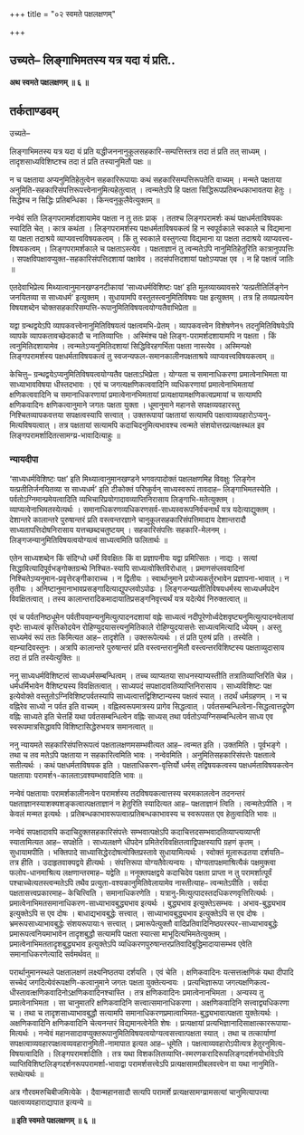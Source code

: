 +++
title = "०२ स्वमते पक्षलक्षणम्"

+++


## उच्यते– लिङ्गाभिमतस्य यत्र यदा यं प्रति..

**अथ स्वमते पक्षलक्षणम् ॥ ६ ॥**

## **तर्कताण्डवम्**

उच्यते–

लिङ्गाभिमतस्य यत्र यदा यं प्रति यद्धीजननानुकूलसहकारि-सम्पत्तिस्तत्र तदा तं प्रति तत् साध्यम् । तादृशसाध्यविशिष्टश्च तदा तं प्रति तस्यानुमितौ पक्षः ॥

न च पक्षताया अप्यनुमितिहेतुत्वेन सहकारिरूपायाः कथं सहकारिसम्पत्तिरूपतेति वाच्यम् । मन्मते पक्षताया अनुमिति-सहकारिसंपत्तिरूपत्त्वेनानुमित्यहेतुत्वात् । त्वन्मतेऽपि हि पक्षता सिद्धिरूपप्रतिबन्धकाभावतया हेतुः । सिद्धेश्च न सिद्धिः प्रतिबन्धिका । किन्त्वनुकूलैवेत्युक्तम् ॥

नन्वेवं सति लिङ्गपरामर्शदशायामेव पक्षता न तु ततः प्राक् । ततश्च लिङ्गपरामर्शः कथं पक्षधर्मताविषयकः स्यादिति चेत् । कात्र कथंता । लिङ्गपरामर्शस्य पक्षधर्मताविषयकत्वं हि न स्वपूर्वकाले स्वकाले च विद्यमाना या पक्षता तदाश्रये व्याप्यवत्त्वविषयकत्वम् । किं तु स्वकाले वस्तुगत्या विद्यमाना या पक्षता तदाश्रये व्याप्यवत्त्व-विषयकत्वम् । लिङ्गपरामर्शकाले च पक्षताऽस्त्येव । पक्षताज्ञानं तु त्वन्मतेऽपि नानुमितिहेतुरिति कात्रानुपपत्तिः । सपक्षविपक्षावप्युक्त-सहकारिसंपत्तिदशायां पक्षावेव । तदसंपत्तिदशायां पक्षोऽप्यपक्ष एव । न हि पक्षत्वं जातिः ॥

एतदेवाभिप्रेत्य मिथ्यात्वानुमानखण्डनटीकायां ‘साध्यधर्मविशिष्टः पक्ष’ इति मूलव्याख्यावसरे ‘यत्प्रतीतिर्लिङ्गेन जनयितव्या स साध्यधर्म’ इत्युक्तम् । सुधायामपि वस्तुतस्त्वनुमितिविषयः पक्ष इत्युक्तम् । तत्र हि तव्यप्रत्ययेन विषयशब्देन चोक्तसहकारिसम्पत्ति-रूपानुमितिविषयत्वयोग्यतैवाभिप्रेता ॥

यद्वा ग्रन्थद्वयेऽपि व्यापकवत्त्वेनानुमितिविषयत्वं पक्षत्वमभि-प्रेतम् । व्यापकवत्त्वेन विशेषणेन१ तदनुमितिविषयेऽपि व्यापके व्यापकतावच्छेदकादौ च नातिव्याप्तिः । अस्मिंश्च पक्षे लिङ्ग-परामर्शदशायामपि न पक्षता । किं त्वनुमितिदशायामेव । त्वन्मतेऽप्यनुमितिदशायां सिद्धिविरहगर्भिता पक्षता नास्त्येव । अस्मिन्पक्षे लिङ्गपरामर्शस्य पक्षधर्मताविषयकत्वं तु स्वजन्यफल-समानकालीनपक्षताश्रये व्याप्यवत्त्वविषयकत्वम् ॥

केचित्तु– ग्रन्थद्वयेऽप्यनुमितिविषयत्वयोग्यतैव पक्षताऽभिप्रेता । योग्यता च समानाधिकरणा प्रमात्वेनाभिमता या साध्याभावविषया धीस्तदभावः । एवं च जगत्यक्षणिकत्ववादिनि व्यधिकरणायां प्रमात्वेनाभिमतायां क्षणिकत्ववादिनि च समानाधिकरणायां प्रमात्वेनानभिमतायां प्रत्यक्षायामक्षणिकत्वप्रमायां च सत्यामपि क्षणिकवादिनः क्षणिकत्वानुमाने जगतः पक्षता युक्ता । धूमानुमाने महानसे सपक्षव्यवहारस्तु निश्चितव्यापकवत्तया सपक्षत्वस्यापि सत्त्वात् । उक्तरूपायां पक्षतायां सत्यामपि पक्षत्वाव्यवहारोऽप्यनु-मित्यविषयत्वात् । तत्र पक्षतायां सत्यामपि कदाचिदनुमित्यभावश्च त्वन्मते संशयोत्तरप्रत्यक्षस्थल इव लिङ्गपरामर्शादितत्सामग्य्र-भावादित्याहुः ॥

### **न्यायदीपा**

‘साध्यधर्मविशिष्टः पक्ष’ इति मिथ्यात्वानुमानखण्डने भगवत्पादोक्तं पक्षलक्षणमिह विवक्षुः ‘लिङ्गेन यत्प्रतीतिर्जनयितव्या स साध्यधर्म’ इति टीकोक्तं परिष्कुर्वन् साध्यस्वरूपं तावदाह– लिङ्गाभिमतस्येति । पर्वतोऽग्निमान्प्रमेयत्वादिति व्यभिचारिप्रयोगादावव्याप्तिनिरासाय लिङ्गाभि-मतेत्युक्तम् । व्याप्यत्वेनाभिमतस्येत्यर्थः । समानाधिकरणव्यधिकरणसर्व-साध्यस्वरूपनिर्वचनार्थं यत्र यदेत्याद्युक्तम् । देशान्तरे कालान्तरे पुरुषान्तरं प्रति वस्त्वन्तरज्ञाने चानुकूलसहकारिसंपत्तिमादाय देशान्तरादौ साध्यतापत्तिदोषनिरासाय यत्तच्छब्दचतुष्टयम् । सहकारिसंपत्तिः सहकारि-मेलनम् । लिङ्गजन्यानुमितिविषयत्वयोग्यत्वं साध्यत्वमिति फलितार्थः ॥

एतेन साध्यशब्देन किं संदिग्धो धर्मो विवक्षितः किं वा प्रज्ञापनीयः यद्वा प्रमित्सितः । नाद्यः । सत्यां सिद्धावित्यादिपूर्वभङ्गोक्तग्रन्थे निश्चित-स्यापि साध्यत्वोक्तिविरोधात् । प्रमाणसंप्लववादिनां निश्चितेऽप्यनुमान-प्रवृत्तेरङ्गीकाराच्च । न द्वितीयः । स्वार्थानुमाने प्रयोज्यकर्तुरभावेन प्रज्ञापना-भावात् । न तृतीयः । अनिष्टानुमानाभावप्रसङ्गादित्याद्युपप्लवोऽपोढः । लिङ्गजन्यप्रतीतिविषयधर्मस्य साध्यधर्मपदेन विवक्षितत्वात् । तस्य कालान्तरादिकमादायातिप्रसङ्गनिवृत्त्यर्थं यत्र यदेत्येवं निरुक्तत्वात् ॥

एवं च पर्वतनिष्ठधूमेन पर्वतीयवह्न्यनुमित्युत्पादनदशायां वह्नेः साध्यत्वं नदीपूरेणोर्ध्वदेशवृष्ट्यनुमित्युत्पादनवेलायां वृष्टेः साध्यत्वं कृत्तिकोदयेन रोहिण्युदयासत्त्यनुमितिकाले रोहिण्युदयासत्तेः साध्यत्वमित्यादि ध्येयम् । अस्तु साध्यमेवं रूपं ततः किमित्यत आह– तादृशेति । उक्तरूपेत्यर्थः । तं प्रति पुरुषं प्रति । तस्येति । वह्न्यादिवस्तुनः । अत्रापि कालान्तरे पुरुषान्तरं प्रति वस्त्वन्तरानुमितौ वस्त्वन्तरविशिष्टस्य पक्षताव्युदासाय तदा तं प्रति तस्येत्युक्तिः ॥

ननु साध्यधर्मविशिष्टत्वं साध्यधर्मसम्बन्धित्वम् । तच्च व्याप्यतया साधनस्याप्यस्तीति तत्रातिव्याप्तिरिति चेन्न । धर्मधर्मिभावेन वैशिष्ट्यस्य विवक्षितत्वात् । साध्यपदं सपक्षादावतिव्याप्तिनिरासाय । साध्यविशिष्टः पक्ष इत्येवोक्ते वस्तुतोऽग्निविशिष्टपर्वतस्यापि साध्यत्वात्तद्विशिष्टान्यस्य पक्षत्वं स्यात् । तदर्थं धर्मग्रहणम् । न च वह्निरेव साध्यो न पर्वत इति वाच्यम् । वह्निस्वरूपमात्रस्य प्रागेव सिद्धत्वात् । पर्वतसम्बन्धित्वेना-सिद्धत्वात्तद्रूपेण वह्निः साध्यते इति चेत्तर्हि यथा पर्वतसम्बन्धित्वेन वह्निः साध्यस् तथा पर्वतोऽप्यग्निसम्बन्धित्वेन साध्य एव स्वरूपमात्रसिद्धावपि विशिष्टासिद्धेरुभयत्र समानत्वात् ॥

ननु न्यायमते सहकारिसंपत्तिरूपत्वं पक्षतालक्षणमसम्भवीत्यत आह– त्वन्मत इति । उक्तमिति । पूर्वभङ्गे । तथा च तव मतेऽपि पक्षताया न सहकारित्वमिति भावः । नन्वेवमिति । अनुमितिसहकारिसंपत्तेः पक्षतात्वे सतीत्यर्थः । कथं पक्षधर्मताविषयक इति । पक्षताधिकरण-वृत्तिर्यो धर्मस् तद्विषयकत्वस्य पक्षधर्मताविषयकत्वेन पक्षतायाः परामर्श१-कालताऽवश्यम्भावादिति भावः ॥

नन्वेवं पक्षतायाः परामर्शकालीनत्वेन परामर्शस्य तदविषयकत्वात्तस्य चरमकालत्वेन तदनन्तरं पक्षताज्ञानस्याशक्यशङ्कत्वात्पक्षताज्ञानं न हेतुरिति स्यादित्यत आह– पक्षताज्ञानं त्विति । त्वन्मतेऽपीति । न केवलं मन्मत इत्यर्थः । प्रतिबन्धकाभावरूपत्वात्प्रतिबन्धकाभावस्य च स्वरूपसत एव हेतुत्वादिति भावः ॥

नन्वेवं सपक्षादावपि कदाचिदुक्तसहकारिसंपत्तेः सम्भवात्पक्षेऽपि कदाचित्तदसम्भवादतिव्याप्त्यव्याप्ती स्यातामित्यत आह– सपक्षेति । साध्यलक्षणे धीपदेन प्रमितेरविवक्षितत्वाद्विपक्षस्यापि ग्रहणं कृतम् । सुधायामपीति । भक्तिपादे साध्यासिद्धेरदोषत्वोक्तिप्रस्तावे सुधायामित्यर्थः । स्वोक्तं मूलारूढतया दर्शयति– तत्र हीति । उदाहृतवाक्यद्वये हीत्यर्थः । संपत्तिरूपा योग्यतैवेत्यन्वयः । योग्यतापक्षमाश्रित्यैकं पक्षमुक्त्वा फलोप-धानमाश्रित्य लक्षणान्तरमाह– यद्वेति ॥ ननूक्तपक्षद्वये कदाचिदेव पक्षता प्राप्ता न तु परामर्शात्पूर्वं पश्चाच्चेत्यतस्त्वन्मतेऽपि तथैव प्रत्युता-वश्यकानुमितिवेलायामेव नास्तीत्याह– त्वन्मतेऽपीति । सर्वदा पक्षतासत्त्वप्रकारमाह– केचित्त्विति । समानाधिकरणेति । यत्रानु-मित्युत्पादस्तदधिकरणवृत्तिरित्यर्थः । प्रमात्वेनाभिमतसमानाधिकरण-साध्याभावबुद्ध्यभाव इत्यर्थः । बुद्ध्यभाव इत्युक्तेऽसम्भवः । अभाव-बुद्ध्यभाव इत्युक्तेऽपि स एव दोषः । बाधाद्यभावबुद्धेः सत्त्वात् । साध्याभावबुद्ध्यभाव इत्युक्तेऽपि स एव दोषः । भ्रमरूपसाध्याभावबुद्धेः संशयरूपायाः१ सत्त्वात् । प्रमारूपेत्युक्तौ वादिप्रतिवादिनिष्ठपरस्पर-साध्याभावबुद्धेः प्रमारूपत्वनियमाभावेन तादृशबुद्धौ सत्यामपि पक्षता स्यात्सा माभूदित्यभिमतेत्युक्तम् । प्रमात्वेनाभिमततादृशबुद्ध्यभाव इत्युक्तेऽपि व्यधिकरणपुरुषान्तरप्रतिवादिबुद्धिमादायासम्भव एवेति समानाधिकरणेत्यादि सर्वमर्थवत् ॥

परार्थानुमानस्थले पक्षतालक्षणं लक्ष्यनिष्ठतया दर्शयति । एवं चेति । क्षणिकवादिनः यत्सत्तत्क्षणिकं यथा दीपादि सच्चेदं जगदित्येवंरूपक्षणि-कत्वानुमाने जगतः पक्षता युक्तेत्यन्वयः । प्रत्यभिज्ञारूपा जगत्यक्षणिकत्व-धीस्तावत्क्षणिकवादिनोऽक्षणिकवादिनश्चास्ति । तत्र क्षणिकवादिनः प्रमात्वेनानभिमता । अन्यस्य तु प्रमात्वेनाभिमता । सा चानुमातरि क्षणिकवादिनि सत्त्वात्समानाधिकरणा । अक्षणिकवादिनि सत्त्वाद्व्यधिकरणा च । तथा च तादृशसाध्याभावबुद्धौ सत्यामपि समानाधिकरणप्रमात्वाभिमत-बुद्ध्यभावात्पक्षता युक्तेत्यर्थः । अक्षणिकवादिनि क्षणिकवादिनि चेत्यनन्तरं विद्यमानत्वेनेति शेषः । प्रत्यक्षायां प्रत्यभिज्ञानादिसाक्षात्काररूपाया-मित्यर्थः । नन्वेवं महानसादावप्युक्तरूपानुमितिविषयत्वयोग्यत्वसत्त्वात्पक्षता स्यात् । तथा च तत्कार्याणां सपक्षत्वाव्यवहारपक्षत्वव्यवहारानुमिती-नामापात इत्यत आह– धूमेति । पक्षत्वाव्यवहारोऽपीत्यत्र हेतुरनुमित्य-विषयत्वादिति । लिङ्गपरामर्शादीति । तत्र यथा विशकलितव्याप्ति-स्मरणकरादिरूपलिङ्गदर्शनयोर्भावेऽपि व्याप्तिविशिष्टलिङ्गदर्शनरूपपरामर्शा-भावाद्वा परामर्शसत्त्वेऽपि प्रत्यक्षसामग्रीबलवत्त्वेन वा यथा नानुमिति-स्तथेत्यर्थः ॥

अत्र गौरवमरुचिबीजमित्येके । दैवान्महानसादौ सत्यपि परामर्शे प्रत्यक्षसामग्य्रामसत्यां चानुमित्यापत्त्या पक्षत्वव्यवहाराद्यापात इत्यन्ये ॥

**॥ इति स्वमते पक्षलक्षणम् ॥ ६ ॥**


